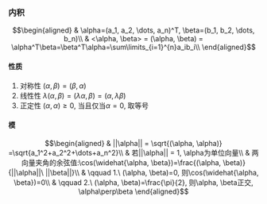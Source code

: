 ### 内积
$$\begin{aligned}
& \alpha=(a_1, a_2, \dots, a_n)^T, \beta=(b_1, b_2, \dots, b_n)\\
& <\alpha, \beta> = (\alpha, \beta) = \alpha^T\beta=\beta^T\alpha=\sum\limits_{i=1}^{n}a_ib_i\\
\end{aligned}$$

#### 性质
1. 对称性 $(\alpha, \beta)=(\beta, \alpha)$
2. 线性性 $\lambda(\alpha, \beta)=(\lambda\alpha, \beta)=(\alpha, \lambda\beta)$
3. 正定性 $(\alpha, \alpha)\ge 0$, 当且仅当$\alpha= 0$, 取等号

#### 模
$$\begin{aligned}
& ||\alpha|| = \sqrt{(\alpha, \alpha)} =\sqrt{a_1^2+a_2^2+\dots+a_n^2}\\
& 若||\alpha|| = 1, \alpha为单位向量\\
& 两向量夹角的余弦值:\cos(\widehat{\alpha, \beta})=\frac{(\alpha, \beta)}{||\alpha||\ ||\beta||}\\
& \qquad 1.\ (\alpha, \beta)=0, 则\cos(\widehat{\alpha, \beta})=0\\
& \qquad 2.\ (\alpha, \beta)=\frac{\pi}{2}, 则\alpha, \beta正交, \alpha\perp\beta
\end{aligned}$$
